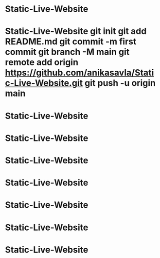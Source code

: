 # <your-repository-name>
# <Static-Live-Website>
# Static-Live-Website
# Static-Live-Website git init git add README.md git commit -m first commit git branch -M main git remote add origin https://github.com/anikasavla/Static-Live-Website.git git push -u origin main
# Static-Live-Website
# Static-Live-Website
# Static-Live-Website
# Static-Live-Website
# Static-Live-Website
# Static-Live-Website
# Static-Live-Website
